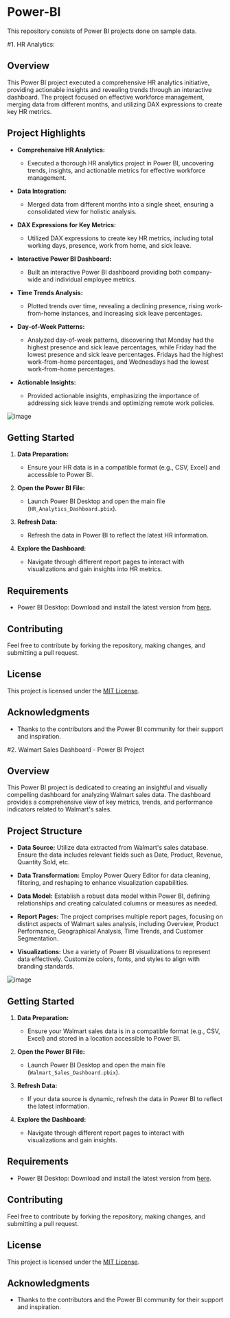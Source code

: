 # Power-BI

This repository consists of Power BI projects done on sample data.

#1. HR Analytics:

## Overview

This Power BI project executed a comprehensive HR analytics initiative, providing actionable insights and revealing trends through an interactive dashboard. The project focused on effective workforce management, merging data from different months, and utilizing DAX expressions to create key HR metrics.

## Project Highlights

- **Comprehensive HR Analytics:**
  - Executed a thorough HR analytics project in Power BI, uncovering trends, insights, and actionable metrics for effective workforce management.

- **Data Integration:**
  - Merged data from different months into a single sheet, ensuring a consolidated view for holistic analysis.

- **DAX Expressions for Key Metrics:**
  - Utilized DAX expressions to create key HR metrics, including total working days, presence, work from home, and sick leave.

- **Interactive Power BI Dashboard:**
  - Built an interactive Power BI dashboard providing both company-wide and individual employee metrics.

- **Time Trends Analysis:**
  - Plotted trends over time, revealing a declining presence, rising work-from-home instances, and increasing sick leave percentages.

- **Day-of-Week Patterns:**
  - Analyzed day-of-week patterns, discovering that Monday had the highest presence and sick leave percentages, while Friday had the lowest presence and sick leave percentages. Fridays had the highest work-from-home percentages, and Wednesdays had the lowest work-from-home percentages.

- **Actionable Insights:**
  - Provided actionable insights, emphasizing the importance of addressing sick leave trends and optimizing remote work policies.
    
![image](https://github.com/Aneesh-PB/Power-BI/assets/93267765/79da43a6-8276-48b4-ae38-c546fdff1680)

## Getting Started

1. **Data Preparation:**
    - Ensure your HR data is in a compatible format (e.g., CSV, Excel) and accessible to Power BI.

2. **Open the Power BI File:**
    - Launch Power BI Desktop and open the main file (`HR_Analytics_Dashboard.pbix`).

3. **Refresh Data:**
    - Refresh the data in Power BI to reflect the latest HR information.

4. **Explore the Dashboard:**
    - Navigate through different report pages to interact with visualizations and gain insights into HR metrics.

## Requirements

- Power BI Desktop: Download and install the latest version from [here](https://powerbi.microsoft.com/desktop/).

## Contributing

Feel free to contribute by forking the repository, making changes, and submitting a pull request.

## License

This project is licensed under the [MIT License](LICENSE).

## Acknowledgments

- Thanks to the contributors and the Power BI community for their support and inspiration.




#2.  Walmart Sales Dashboard - Power BI Project

## Overview

This Power BI project is dedicated to creating an insightful and visually compelling dashboard for analyzing Walmart sales data. The dashboard provides a comprehensive view of key metrics, trends, and performance indicators related to Walmart's sales.

## Project Structure

- **Data Source:** Utilize data extracted from Walmart's sales database. Ensure the data includes relevant fields such as Date, Product, Revenue, Quantity Sold, etc.

- **Data Transformation:** Employ Power Query Editor for data cleaning, filtering, and reshaping to enhance visualization capabilities.

- **Data Model:** Establish a robust data model within Power BI, defining relationships and creating calculated columns or measures as needed.

- **Report Pages:** The project comprises multiple report pages, focusing on distinct aspects of Walmart sales analysis, including Overview, Product Performance, Geographical Analysis, Time Trends, and Customer Segmentation.

- **Visualizations:** Use a variety of Power BI visualizations to represent data effectively. Customize colors, fonts, and styles to align with branding standards.

![image](https://github.com/Aneesh-PB/Power-BI/assets/93267765/626153e5-5af3-4e1c-8996-89bcece344a0)

## Getting Started

1. **Data Preparation:**
    - Ensure your Walmart sales data is in a compatible format (e.g., CSV, Excel) and stored in a location accessible to Power BI.

2. **Open the Power BI File:**
    - Launch Power BI Desktop and open the main file (`Walmart_Sales_Dashboard.pbix`).

3. **Refresh Data:**
    - If your data source is dynamic, refresh the data in Power BI to reflect the latest information.

4. **Explore the Dashboard:**
    - Navigate through different report pages to interact with visualizations and gain insights.

## Requirements

- Power BI Desktop: Download and install the latest version from [here](https://powerbi.microsoft.com/desktop/).

## Contributing

Feel free to contribute by forking the repository, making changes, and submitting a pull request.

## License

This project is licensed under the [MIT License](LICENSE).

## Acknowledgments

- Thanks to the contributors and the Power BI community for their support and inspiration.




